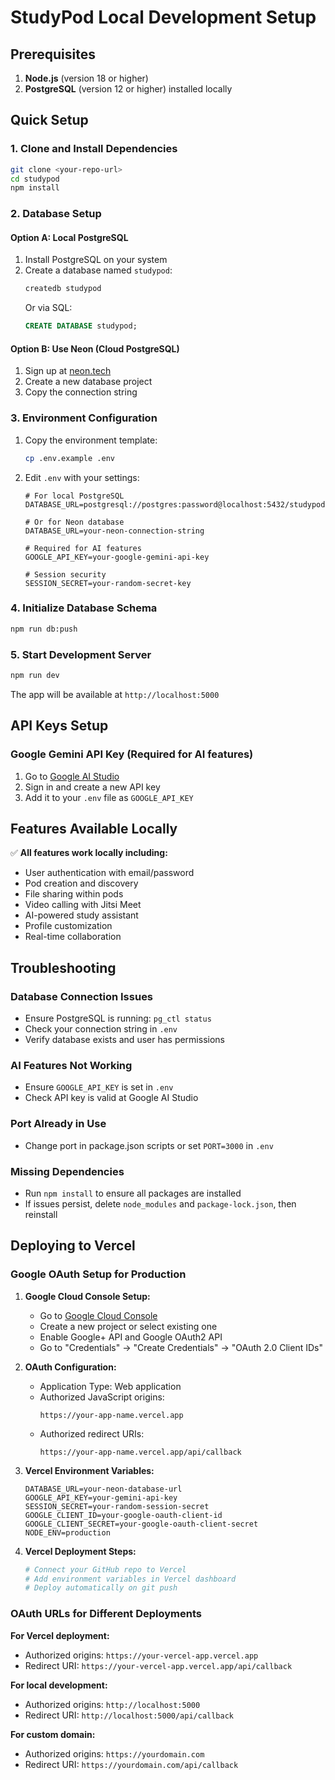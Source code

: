# StudyPod Local Development Setup

## Prerequisites

1. **Node.js** (version 18 or higher)
2. **PostgreSQL** (version 12 or higher) installed locally

## Quick Setup

### 1. Clone and Install Dependencies

```bash
git clone <your-repo-url>
cd studypod
npm install
```

### 2. Database Setup

#### Option A: Local PostgreSQL
1. Install PostgreSQL on your system
2. Create a database named `studypod`:
   ```bash
   createdb studypod
   ```
   Or via SQL:
   ```sql
   CREATE DATABASE studypod;
   ```

#### Option B: Use Neon (Cloud PostgreSQL)
1. Sign up at [neon.tech](https://neon.tech)
2. Create a new database project
3. Copy the connection string

### 3. Environment Configuration

1. Copy the environment template:
   ```bash
   cp .env.example .env
   ```

2. Edit `.env` with your settings:
   ```env
   # For local PostgreSQL
   DATABASE_URL=postgresql://postgres:password@localhost:5432/studypod
   
   # Or for Neon database
   DATABASE_URL=your-neon-connection-string
   
   # Required for AI features
   GOOGLE_API_KEY=your-google-gemini-api-key
   
   # Session security
   SESSION_SECRET=your-random-secret-key
   ```

### 4. Initialize Database Schema

```bash
npm run db:push
```

### 5. Start Development Server

```bash
npm run dev
```

The app will be available at `http://localhost:5000`

## API Keys Setup

### Google Gemini API Key (Required for AI features)
1. Go to [Google AI Studio](https://makersuite.google.com/app/apikey)
2. Sign in and create a new API key
3. Add it to your `.env` file as `GOOGLE_API_KEY`

## Features Available Locally

✅ **All features work locally including:**
- User authentication with email/password
- Pod creation and discovery
- File sharing within pods
- Video calling with Jitsi Meet
- AI-powered study assistant
- Profile customization
- Real-time collaboration

## Troubleshooting

### Database Connection Issues
- Ensure PostgreSQL is running: `pg_ctl status`
- Check your connection string in `.env`
- Verify database exists and user has permissions

### AI Features Not Working
- Ensure `GOOGLE_API_KEY` is set in `.env`
- Check API key is valid at Google AI Studio

### Port Already in Use
- Change port in package.json scripts or set `PORT=3000` in `.env`

### Missing Dependencies
- Run `npm install` to ensure all packages are installed
- If issues persist, delete `node_modules` and `package-lock.json`, then reinstall

## Deploying to Vercel

### Google OAuth Setup for Production

1. **Google Cloud Console Setup:**
   - Go to [Google Cloud Console](https://console.cloud.google.com/)
   - Create a new project or select existing one
   - Enable Google+ API and Google OAuth2 API
   - Go to "Credentials" → "Create Credentials" → "OAuth 2.0 Client IDs"

2. **OAuth Configuration:**
   - Application Type: Web application
   - Authorized JavaScript origins: 
     ```
     https://your-app-name.vercel.app
     ```
   - Authorized redirect URIs:
     ```
     https://your-app-name.vercel.app/api/callback
     ```

3. **Vercel Environment Variables:**
   ```env
   DATABASE_URL=your-neon-database-url
   GOOGLE_API_KEY=your-gemini-api-key
   SESSION_SECRET=your-random-session-secret
   GOOGLE_CLIENT_ID=your-google-oauth-client-id
   GOOGLE_CLIENT_SECRET=your-google-oauth-client-secret
   NODE_ENV=production
   ```

4. **Vercel Deployment Steps:**
   ```bash
   # Connect your GitHub repo to Vercel
   # Add environment variables in Vercel dashboard
   # Deploy automatically on git push
   ```

### OAuth URLs for Different Deployments

**For Vercel deployment:**
- Authorized origins: `https://your-vercel-app.vercel.app`  
- Redirect URI: `https://your-vercel-app.vercel.app/api/callback`

**For local development:**
- Authorized origins: `http://localhost:5000`
- Redirect URI: `http://localhost:5000/api/callback`

**For custom domain:**
- Authorized origins: `https://yourdomain.com`
- Redirect URI: `https://yourdomain.com/api/callback`